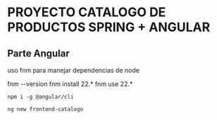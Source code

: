 # PROYECTO CATALOGO DE PRODUCTOS SPRING + ANGULAR

## Parte Angular

uso fnm para manejar dependencias de node

fnm --version
fnm install 22.*
fnm use 22.*


```shell
npm i -g @angular/cli

ng new frontend-catalogo
```
